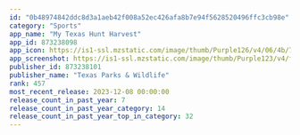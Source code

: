 ```yaml
---
id: "0b48974842ddc8d3a1aeb42f008a52ec426afa8b7e94f5628520496ffc3cb98e"
category: "Sports"
app_name: "My Texas Hunt Harvest"
app_id: 873238098
app_icon: https://is1-ssl.mzstatic.com/image/thumb/Purple126/v4/06/4b/74/064b7426-ec56-c69b-5548-374cd309497a/AppIcon-0-0-1x_U007emarketing-0-7-85-220.png/1024x1024bb.png
app_screenshot: https://is1-ssl.mzstatic.com/image/thumb/Purple123/v4/fa/2b/64/fa2b64be-25ba-e61b-c310-1cea221bfe0b/pr_source.jpg/1242x2688bb.png
publisher_id: 873238101
publisher_name: "Texas Parks & Wildlife"
rank: 457
most_recent_release: 2023-12-08 00:00:00
release_count_in_past_year: 7
release_count_in_past_year_category: 14
release_count_in_past_year_top_in_category: 32
---
```

